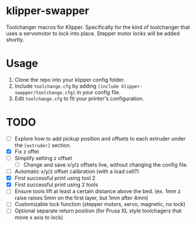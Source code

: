 # klipper-swapper
Toolchanger macros for Klipper. Specifically for the kind of toolchanger that uses a servomotor to lock into place. Stepper motor locks will be added shortly. 

# Usage
1. Clone the repo into your klipper config folder.
2. Include `toolchange.cfg` by adding `[include klipper-swapper/toolchange.cfg]` in your config file.
3. Edit `toolchange.cfg` to fit your printer's configuration.

# TODO
- [ ] Explore how to add pickup position and offsets to each extruder under the `[extruder]` section.
- [x] Fix z offet
- [ ] Simplify setting z offset
    - [ ] Change and save x/y/z offsets live, without changing the config file.
- [ ] Automatic x/y/z offset calibration (with a load cell?)
- [x] First successful print using tool 2
- [x] First successful print using 2 tools
- [ ] Ensure tools lift at least a certain distance above the bed. (ex. 1mm z raise raises 5mm on the first layer, but 1mm after 4mm)
- [ ] Customizable lock function (stepper motors, servo, magnetic, no lock)
- [ ] Optional separate return position (for Prusa XL style toolchagers that move x axis to lock)